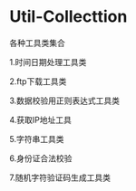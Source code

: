 # Util-Collecttion
各种工具类集合

1.时间日期处理工具类

2.ftp下载工具类

3.数据校验用正则表达式工具类

4.获取IP地址工具

5.字符串工具类

6.身份证合法校验

7.随机字符验证码生成工具类
